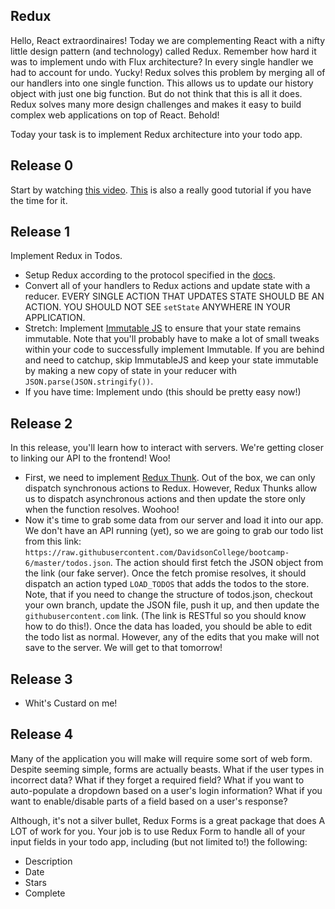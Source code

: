 ## Redux

Hello, React extraordinaires! Today we are complementing React with a nifty little design pattern (and technology) called Redux. Remember how hard it was to implement undo with Flux architecture? In every single handler we had to account for undo. Yucky! Redux solves this problem by merging all of our handlers into one single function. This allows us to update our history object with just one big function. But do not think that this is all it does. Redux solves many more design challenges and makes it easy to build complex web applications on top of React. Behold!

Today your task is to implement Redux architecture into your todo app.

## Release 0

Start by watching [this video](https://www.youtube.com/watch?v=1w-oQ-i1XB8). [This](https://egghead.io/courses/getting-started-with-redux) is also a really good tutorial if you have the time for it.

## Release 1

Implement Redux in Todos.

* Setup Redux according to the protocol specified in the [docs](https://redux.js.org/).
* Convert all of your handlers to Redux actions and update state with a reducer. EVERY SINGLE ACTION THAT UPDATES STATE SHOULD BE AN ACTION. YOU SHOULD NOT SEE `setState` ANYWHERE IN YOUR APPLICATION.
* Stretch: Implement [Immutable JS](https://facebook.github.io/immutable-js/) to ensure that your state remains immutable. Note that you'll probably have to make a lot of small tweaks within your code to successfully implement Immutable. If you are behind and need to catchup, skip ImmutableJS and keep your state immutable by making a new copy of state in your reducer with `JSON.parse(JSON.stringify())`.
* If you have time: Implement undo (this should be pretty easy now!)

## Release 2

In this release, you'll learn how to interact with servers. We're getting closer to linking our API to the frontend! Woo!

* First, we need to implement [Redux Thunk](https://github.com/reduxjs/redux-thunk). Out of the box, we can only dispatch synchronous actions to Redux. However, Redux Thunks allow us to dispatch asynchronous actions and then update the store only when the function resolves. Woohoo!
* Now it's time to grab some data from our server and load it into our app. We don't have an API running (yet), so we are going to grab our todo list from this link: `https://raw.githubusercontent.com/DavidsonCollege/bootcamp-6/master/todos.json`. The action should first fetch the JSON object from the link (our fake server). Once the fetch promise resolves, it should dispatch an action typed `LOAD_TODOS` that adds the todos to the store. Note, that if you need to change the structure of todos.json, checkout your own branch, update the JSON file, push it up, and then update the `githubusercontent.com` link. (The link is RESTful so you should know how to do this!). Once the data has loaded, you should be able to edit the todo list as normal. However, any of the edits that you make will not save to the server. We will get to that tomorrow!

## Release 3

* Whit's Custard on me!

## Release 4

Many of the application you will make will require some sort of web form. Despite seeming simple, forms are actually beasts. What if the user types in incorrect data? What if they forget a required field? What if you want to auto-populate a dropdown based on a user's login information? What if you want to enable/disable parts of a field based on a user's response?

Although, it's not a silver bullet, Redux Forms is a great package that does A LOT of work for you. Your job is to use Redux Form to handle all of your input fields in your todo app, including (but not limited to!) the following:

* Description
* Date
* Stars
* Complete

